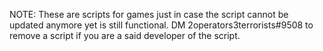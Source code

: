 NOTE: These are scripts for games just in case the script cannot be updated anymore yet is still functional. DM 2operators3terrorists#9508 to remove a script if you are a said developer of the script.
